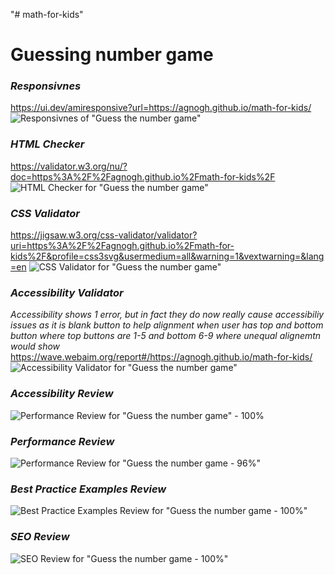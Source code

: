 "# math-for-kids" 

# Guessing number game




### *Responsivnes* 

https://ui.dev/amiresponsive?url=https://agnogh.github.io/math-for-kids/
![Responsivnes of "Guess the number game"](../math-for-kids/assests/images/Responsivnes.jpg)

### *HTML Checker*

https://validator.w3.org/nu/?doc=https%3A%2F%2Fagnogh.github.io%2Fmath-for-kids%2F
![HTML Checker for "Guess the number game"](../math-for-kids/assests/images/HTML%20Checker.jpg)

### *CSS Validator*

https://jigsaw.w3.org/css-validator/validator?uri=https%3A%2F%2Fagnogh.github.io%2Fmath-for-kids%2F&profile=css3svg&usermedium=all&warning=1&vextwarning=&lang=en
![CSS Validator for "Guess the number game"](../math-for-kids/assests/images/CSS%20Checker.jpg)

### *Accessibility Validator*

*Accessibility shows 1 error, but in fact they do now really cause accessibiliy issues as it is blank button to help alignment when user has top and bottom button where top buttons are 1-5 and bottom 6-9 where unequal alignemtn would show*
https://wave.webaim.org/report#/https://agnogh.github.io/math-for-kids/
![Accessibility Validator for "Guess the number game"](../math-for-kids/assests/images/Accessibility%20Validator%20-1-.jpg)

### *Accessibility Review*
![Performance Review for "Guess the number game" - 100%](../math-for-kids/assests/images/Accessibility%20performance.jpg)

### *Performance Review*
![Performance Review for "Guess the number game - 96%"](../math-for-kids/assests/images/Performance%20review.jpg)

### *Best Practice Examples Review*
![Best Practice Examples Review for "Guess the number game - 100%"](../math-for-kids/assests/images/Best%20Practice%20examples%20review.jpg)

### *SEO Review*
![SEO Review for "Guess the number game - 100%"](../math-for-kids/assests/images/SEO%20review.jpg)
